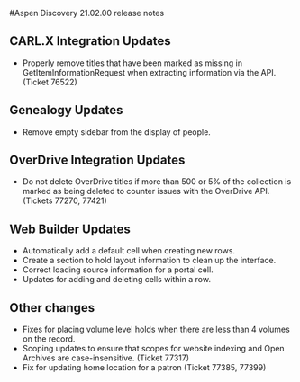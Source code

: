 #Aspen Discovery 21.02.00 release notes
## CARL.X Integration Updates
- Properly remove titles that have been marked as missing in GetItemInformationRequest when extracting information via the API. (Ticket 76522)

## Genealogy Updates
- Remove empty sidebar from the display of people. 

## OverDrive Integration Updates
- Do not delete OverDrive titles if more than 500 or 5% of the collection is marked as being deleted to counter issues with the OverDrive API. (Tickets 77270, 77421)

## Web Builder Updates
- Automatically add a default cell when creating new rows. 
- Create a section to hold layout information to clean up the interface.
- Correct loading source information for a portal cell. 
- Updates for adding and deleting cells within a row. 

## Other changes
- Fixes for placing volume level holds when there are less than 4 volumes on the record. 
- Scoping updates to ensure that scopes for website indexing and Open Archives are case-insensitive. (Ticket 77317)
- Fix for updating home location for a patron (Ticket 77385, 77399)
